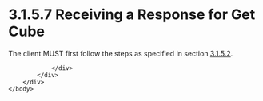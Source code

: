 <html dir="LTR" xmlns:mshelp="http://msdn.microsoft.com/mshelp" xmlns:ddue="http://ddue.schemas.microsoft.com/authoring/2003/5" xmlns:xlink="http://www.w3.org/1999/xlink" xmlns:tool="http://www.microsoft.com/tooltip">
    <head>
        <meta http-equiv="Content-Type" content="text/html; CHARSET=utf-8"></meta>
        <meta name="save" content="history"></meta>
        <title>3.1.5.7 Receiving a Response for Get Cube</title>
        <xml>
            <mshelp:toctitle title="3.1.5.7 Receiving a Response for Get Cube"></mshelp:toctitle>
            <mshelp:rltitle title="[MS-SSAS8]: Receiving a Response for Get Cube"></mshelp:rltitle>
            <mshelp:keyword index="A" term="b0a99665-3eb9-4ea6-992a-d23f28a8401f"></mshelp:keyword>
            <mshelp:attr name="DCSext.ContentType" value="open specification"></mshelp:attr>
            <mshelp:attr name="AssetID" value="b0a99665-3eb9-4ea6-992a-d23f28a8401f"></mshelp:attr>
            <mshelp:attr name="TopicType" value="kbRef"></mshelp:attr>
            <mshelp:attr name="DCSext.Title" value="[MS-SSAS8]: Receiving a Response for Get Cube" />
        </xml>
    </head>
    <body>
        <div id="header">
            <h1 class="heading">3.1.5.7 Receiving a Response for Get Cube</h1>
        </div>
        <div id="mainSection">
            <div id="mainBody">
                <div id="allHistory" class="saveHistory"></div>
                <div id="sectionSection0" class="section" name="collapseableSection">
                    

<p>The client MUST first follow the steps as specified in
section <a href="0da4c77c-7d9c-4c4c-94e6-f6ac04d6b005.md">3.1.5.2</a>.</p>


                </div>
            </div>
        </div>
    </body>
</html>